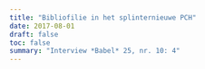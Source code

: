 ```yaml
---
title: "Bibliofilie in het splinternieuwe PCH"
date: 2017-08-01
draft: false
toc: false
summary: "Interview *Babel* 25, nr. 10: 4"
---
```


